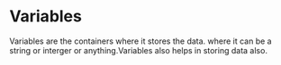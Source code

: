 # Variables
Variables are the containers where it stores the data. where it can be a string or interger or anything.Variables also helps in storing data also.